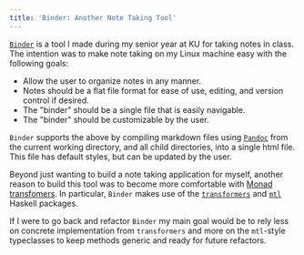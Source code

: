 ```yaml
---
title: 'Binder: Another Note Taking Tool' 
---
```


[`Binder`](https://github.com/jhmcstanton/Binder) is a tool I made during my senior year at KU for taking notes in class. The intention was to make note taking on my Linux machine easy with the following goals:

- Allow the user to organize notes in any manner.
- Notes should be a flat file format for ease of use, editing, and version control if desired. 
- The "binder" should be a single file that is easily navigable.
- The "binder" should be customizable by the user.


`Binder` supports the above by compiling markdown files using [`Pandoc`](https://pandoc.org/) from the current working directory, and all child directories, into a single html file. This file has default styles, but can be updated by the user.

Beyond just wanting to build a note taking application for myself, another reason to build this tool was to become more comfortable with [Monad transfomers](https://en.wikipedia.org/wiki/Monad_transformer). In particular, `Binder` makes use of the [`transformers`](http://hackage.haskell.org/package/transformers) and [`mtl`](http://hackage.haskell.org/package/mtl) Haskell packages. 

If I were to go back and refactor `Binder` my main goal would be to rely less on concrete implementation from `transformers` and more on the `mtl`-style typeclasses to keep methods generic and ready for future refactors. 

